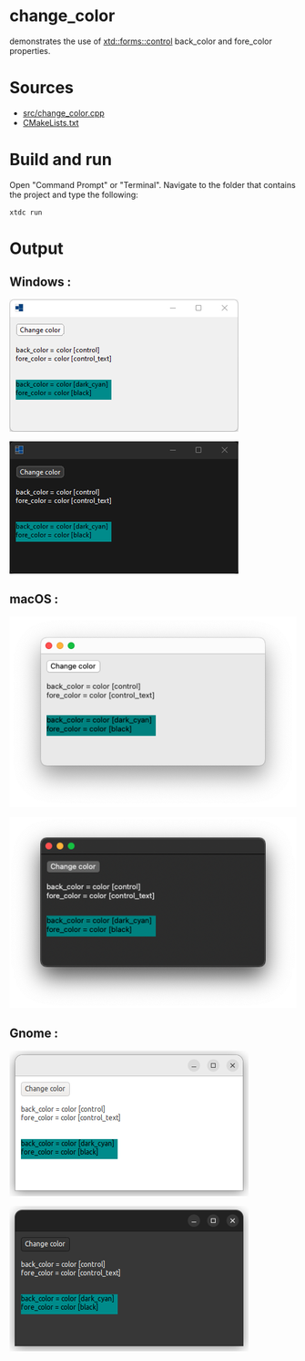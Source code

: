 # change_color

demonstrates the use of [xtd::forms::control](https://codedocs.xyz/gammasoft71/xtd/classxtd_1_1forms_1_1control.html) back_color and fore_color properties.

# Sources

* [src/change_color.cpp](src/change_color.cpp)
* [CMakeLists.txt](CMakeLists.txt)

# Build and run

Open "Command Prompt" or "Terminal". Navigate to the folder that contains the project and type the following:

```shell
xtdc run
```

# Output

## Windows :

![Screenshot](../../../../docs/pictures/examples/change_color_w.png)

![Screenshot](../../../../docs/pictures/examples/change_color_wd.png)

## macOS :

![Screenshot](../../../../docs/pictures/examples/change_color_m.png)

![Screenshot](../../../../docs/pictures/examples/change_color_md.png)

## Gnome :

![Screenshot](../../../../docs/pictures/examples/change_color_g.png)

![Screenshot](../../../../docs/pictures/examples/change_color_gd.png)
